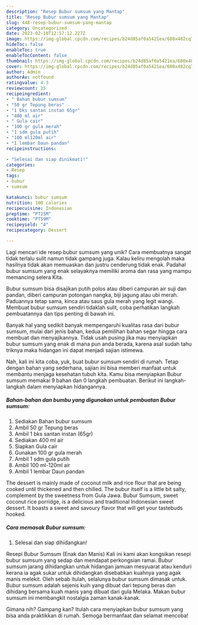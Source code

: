 ```yaml
---
description: "Resep Bubur sumsum yang Mantap"
title: "Resep Bubur sumsum yang Mantap"
slug: 448-resep-bubur-sumsum-yang-mantap
category: Uncategorized
date: 2023-02-10T12:57:12.227Z
image: https://img-global.cpcdn.com/recipes/b24d85af0a5421ea/680x482cq70/bubur-sumsum-foto-resep-utama.jpg
hideToc: false
enableToc: true
enableTocContent: false
thumbnail: https://img-global.cpcdn.com/recipes/b24d85af0a5421ea/680x482cq70/bubur-sumsum-foto-resep-utama.jpg
cover: https://img-global.cpcdn.com/recipes/b24d85af0a5421ea/680x482cq70/bubur-sumsum-foto-resep-utama.jpg
author: Admin
authorAv: notfound
ratingvalue: 4.3
reviewcount: 25
recipeingredient:
- " Bahan bubur sumsum"
- "50 gr Tepung beras"
- "1 bks santan instan 65gr"
- "400 ml air"
- " Gula cair"
- "100 gr gula merah"
- "1 sdm gula putih"
- "100 ml120ml air"
- "1 lembar Daun pandan"
recipeinstructions:

- "Selesai dan siap dinikmati!"
categories:
- Resep
tags:
- bubur
- sumsum

katakunci: bubur sumsum 
nutrition: 100 calories
recipecuisine: Indonesian
preptime: "PT25M"
cooktime: "PT59M"
recipeyield: "4"
recipecategory: Dessert

---
```





Lagi mencari ide resep bubur sumsum yang unik? Cara membuatnya sangat tidak terlalu sulit namun tidak gampang juga. Kalau keliru mengolah maka hasilnya tidak akan memuaskan dan justru cenderung tidak enak. Padahal bubur sumsum yang enak selayaknya memiliki aroma dan rasa yang mampu memancing selera Kita.





Bubur sumsum bisa disajikan putih polos atau diberi campuran air suji dan pandan, diberi campuran potongan nangka, biji jagung atau ubi merah. Paduannya tetap sama, kinca atau saus gula merah yang legit wangi. Membuat bubur sumsum sendiri tidaklah sulit, coba perhatikan langkah pembuatannya dan tips penting di bawah ini.

Banyak hal yang sedikit banyak mempengaruhi kualitas rasa dari bubur sumsum, mulai dari jenis bahan, kedua pemilihan bahan segar hingga cara membuat dan menyajikannya. Tidak usah pusing jika mau menyiapkan bubur sumsum yang enak di mana pun anda berada, karena asal sudah tahu triknya maka hidangan ini dapat menjadi sajian istimewa.






Nah, kali ini kita coba, yuk, buat bubur sumsum sendiri di rumah. Tetap dengan bahan yang sederhana, sajian ini bisa memberi manfaat untuk membantu menjaga kesehatan tubuh kita. Kamu bisa menyiapkan Bubur sumsum memakai 9 bahan dan 0 langkah pembuatan. Berikut ini langkah-langkah dalam menyiapkan hidangannya.

<!--inarticleads1-->

##### Bahan-bahan dan bumbu yang digunakan untuk pembuatan Bubur sumsum:

1. Sediakan  Bahan bubur sumsum
1. Ambil 50 gr Tepung beras
1. Ambil 1 bks santan instan (65gr)
1. Sediakan 400 ml air
1. Siapkan  Gula cair
1. Gunakan 100 gr gula merah
1. Ambil 1 sdm gula putih
1. Ambil 100 ml-120ml air
1. Ambil 1 lembar Daun pandan


The dessert is mainly made of coconut milk and rice flour that are being cooked until thickened and then chilled. The bubur itself is a little bit salty, complement by the sweetness from Gula Jawa. Bubur Sumsum, sweet coconut rice porridge, is a delicious and traditional Indonesian sweet dessert. It boasts a sweet and savoury flavor that will get your tastebuds hooked. 

<!--inarticleads2-->

##### Cara memasak Bubur sumsum:


1. Selesai dan siap dihidangkan!

Resepi Bubur Sumsum (Enak dan Manis) Kali ini kami akan kongsikan resepi bubur sumsum yang sedap dan mendapat perkongsian ramai. Bubur sumsum jarang dihidangkan untuk hidangan jamuan mesyuarat atau kenduri kerana ia agak sukar untuk dihidangkan disebabkan kuahnya yang agak manis melekit. Oleh sebab itulah, selalunya bubur sumsum dimasak untuk. Bubur sumsum adalah sejenis kuih yang dibuat dari tepung beras dan dihidang bersama kuah manis yang dibuat dari gula Melaka. Makan bubur sumsum ini membangkit nostalgia zaman kanak-kanak. 

Gimana nih? Gampang kan? Itulah cara menyiapkan bubur sumsum yang bisa anda praktikkan di rumah. Semoga bermanfaat dan selamat mencoba!
